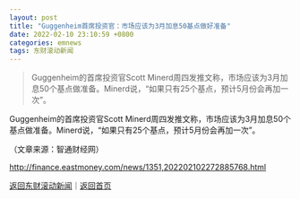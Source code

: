 ```yaml
---
layout: post
title: "Guggenheim首席投资官：市场应该为3月加息50基点做好准备"
date: 2022-02-10 23:10:59 +0800
categories: emnews
tags: 东财滚动新闻
---
```

> Guggenheim的首席投资官Scott Minerd周四发推文称，市场应该为3月加息50个基点做准备。Minerd说，“如果只有25个基点，预计5月份会再加一次”。

<p>Guggenheim的首席投资官Scott Minerd周四发推文称，市场应该为3月加息50个基点做准备。Minerd说，“如果只有25个基点，预计5月份会再加一次”。</p><p class="em_media">（文章来源：智通财经网）</p>

<http://finance.eastmoney.com/news/1351,202202102272885768.html>

[返回东财滚动新闻](//finews.withounder.com/emnews/)｜[返回首页](//finews.withounder.com/)